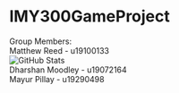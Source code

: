 # IMY300GameProject

Group Members: <br/> 
Matthew Reed - u19100133  <br/>
![GitHub Stats](https://github-readme-stats.vercel.app/api?username=MattReed-ZA&theme=radical) <br />
Dharshan Moodley - u19072164 <br/>
Mayur Pillay - u19290498 <br/>

<!--<table>
  <tr><th>Group Members</th></tr>
  <tr>
    <td>Matthew Reed - u19100133</td>
    <td><a>![GitHub Stats](https://github-readme-stats.vercel.app/api?username=MattReed-ZA&theme=radical)</a></td>
  </tr>
  <tr>
    <td>Dharshan Moodley - u19072164</td>
    <td><a>![GitHub Stats](https://github-readme-stats.vercel.app/api?username=DMoodley01&theme=radical)</a></td>
  </tr>
  <tr>
    <td>Mayur Pillay - u19290498</td>
    <td><a>![GitHub Stats](https://github-readme-stats.vercel.app/api?username=mp-github-acc&theme=radical)</a></td>
  </tr>
</table>-->
